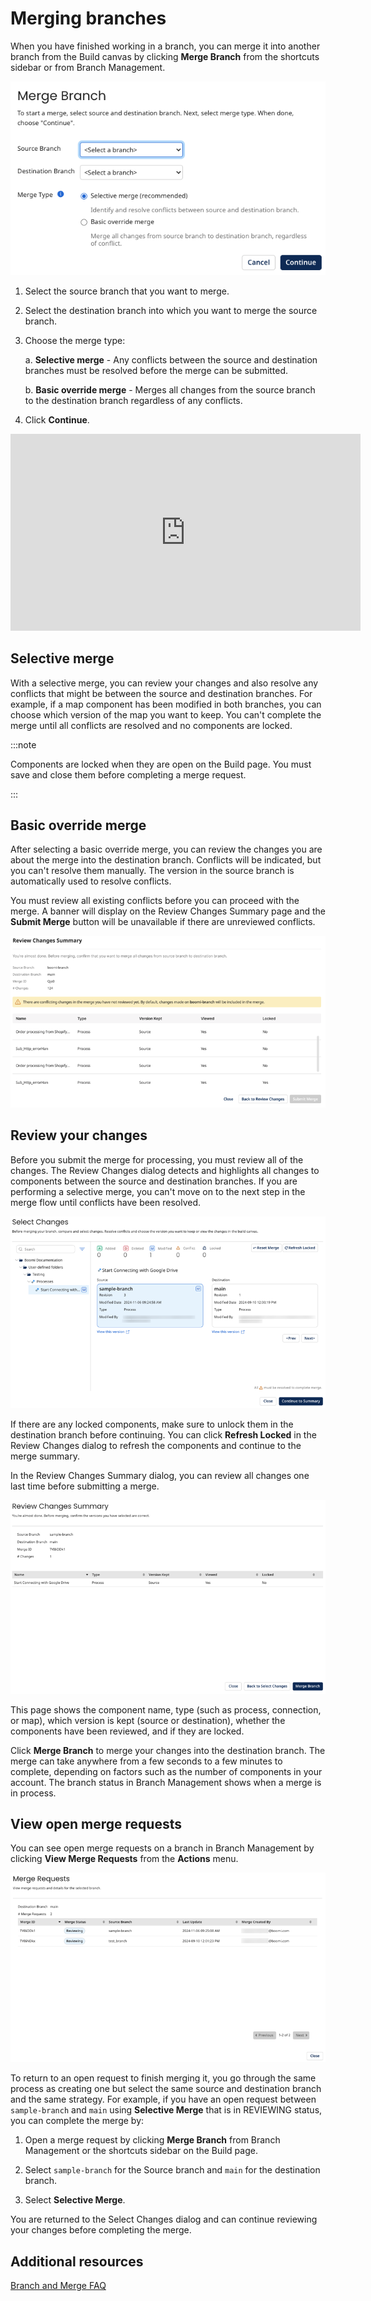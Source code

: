 # Merging branches

<head>
  <meta name="guidename" content="Integration"/>
  <meta name="context" content="GUID-d2da3224-8a6b-48f8-b500-328c4654d37d"/>
</head>

When you have finished working in a branch, you can merge it into another branch from the Build canvas by clicking **Merge Branch** from the shortcuts sidebar or from Branch Management.

![Merge branch dialog](../Images/img-int-Merge_branch.png)

1. Select the source branch that you want to merge.

2. Select the destination branch into which you want to merge the source branch.

3. Choose the merge type:

   a. **Selective merge** - Any conflicts between the source and destination branches must be resolved before the merge can be submitted.

   b. **Basic override merge** - Merges all changes from the source branch to the destination branch regardless of any conflicts.

4. Click **Continue**.

<iframe width="560" height="315" src="https://www.youtube.com/embed/epxFIHKgGHE?si=V40DrQvmgUAP0DYh" title="YouTube video player" frameborder="0" allow="accelerometer; autoplay; clipboard-write; encrypted-media; gyroscope; picture-in-picture; web-share" referrerpolicy="strict-origin-when-cross-origin" allowfullscreen></iframe>

## Selective merge

With a selective merge, you can review your changes and also resolve any conflicts that might be between the source and destination branches. For example, if a map component has been modified in both branches, you can choose which version of the map you want to keep. You can't complete the merge until all conflicts are resolved and no components are locked.

:::note

Components are locked when they are open on the Build page. You must save and close them before completing a merge request.

:::

## Basic override merge

After selecting a basic override merge, you can review the changes you are about the merge into the destination branch. Conflicts will be indicated, but you can't resolve them manually. The version in the source branch is automatically used to resolve conflicts.

You must review all existing conflicts before you can proceed with the merge. A banner will display on the Review Changes Summary page and the **Submit Merge** button will be unavailable if there are unreviewed conflicts.

![Review changes summary with unreviewed conflicts for a basic override merge](../Images/img-int-Merge_basic_review_changes.png)

## Review your changes

Before you submit the merge for processing, you must review all of the changes. The Review Changes dialog detects and highlights all changes to components between the source and destination branches. If you are performing a selective merge, you can't move on to the next step in the merge flow until conflicts have been resolved.

![Review changes dialog](../Images/img-int-Merge_review_changes.png)

If there are any locked components, make sure to unlock them in the destination branch before continuing. You can click **Refresh Locked** in the Review Changes dialog to refresh the components and continue to the merge summary.

In the Review Changes Summary dialog, you can review all changes one last time before submitting a merge.

![Review changes summary](../Images/img-int-Merge_review_changes_summary.png)

This page shows the component name, type (such as process, connection, or map), which version is kept (source or destination), whether the components have been reviewed, and if they are locked.

Click **Merge Branch** to merge your changes into the destination branch. The merge can take anywhere from a few seconds to a few minutes to complete, depending on factors such as the number of components in your account. The branch status in Branch Management shows when a merge is in process.

## View open merge requests

You can see open merge requests on a branch in Branch Management by clicking **View Merge Requests** from the **Actions** menu.

![View open merge requests](../Images/img-int-View_merge_requests.png)

To return to an open request to finish merging it, you go through the same process as creating one but select the same source and destination branch and the same strategy. For example, if you have an open request between `sample-branch` and `main` using **Selective Merge** that is in REVIEWING status, you can complete the merge by:

1. Open a merge request by clicking **Merge Branch** from Branch Management or the shortcuts sidebar on the Build page.

2. Select `sample-branch` for the Source branch and `main` for the destination branch.

3. Select **Selective Merge**.

You are returned to the Select Changes dialog and can continue reviewing your changes before completing the merge.

## Additional resources

[Branch and Merge FAQ](./int-Branch_and_merge_FAQ.md)
